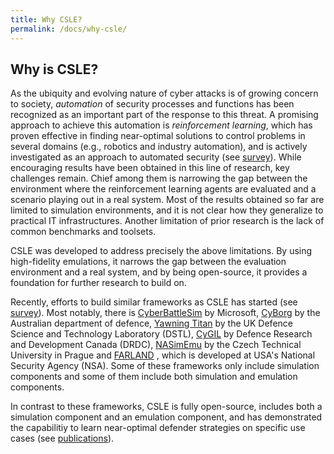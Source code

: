 ```yaml
---
title: Why CSLE?
permalink: /docs/why-csle/
---
```


## Why is CSLE?

As the ubiquity and evolving nature of cyber attacks is of growing concern to society, 
*automation* of security processes and functions has been recognized as an important 
part of the response to this threat. A promising approach to achieve this automation is 
*reinforcement learning*, which has proven effective in finding near-optimal solutions 
to control problems in several domains 
(e.g., robotics and industry automation), and is actively investigated as an approach 
to automated security (see <a href="https://github.com/Limmen/awesome-rl-for-cybersecurity">survey</a>). 
While encouraging results have been obtained in this line of research, key challenges remain. 
Chief among them is narrowing the gap between the environment where the reinforcement learning agents 
are evaluated and a scenario playing out in a real system. Most of the results obtained so far 
are limited to simulation environments, and it is not clear how they generalize to 
practical IT infrastructures. Another limitation of prior research is the lack of 
common benchmarks and toolsets.

CSLE was developed to address precisely the above limitations. By using high-fidelity emulations, 
it narrows the gap between the evaluation environment and a real system, 
and by being open-source, it provides a foundation for further research to build on.

Recently, efforts to build similar frameworks as CSLE has started (see
<a href="https://github.com/Limmen/awesome-rl-for-cybersecurity">survey</a>). Most notably, there is
<a href="https://github.com/microsoft/CyberBattleSim">CyberBattleSim</a> by Microsoft,
<a href="https://github.com/cage-challenge/CybORG">CyBorg</a> by
the Australian department of defence, <a href="https://github.com/dstl/YAWNING-TITAN">Yawning Titan</a> by
the UK Defence Science and Technology Laboratory (DSTL), <a href="https://arxiv.org/abs/2109.03331">CyGIL</a> by
Defence Research and Development Canada (DRDC), <a href="https://arxiv.org/pdf/2305.17246.pdf">NASimEmu</a>
by the Czech Technical University in Prague and <a href="https://arxiv.org/pdf/2103.07583.pdf">FARLAND</a>
, which is developed at USA's National Security Agency (NSA). Some of these frameworks only include
simulation components and some of them include both simulation and emulation components.

In contrast to these frameworks, CSLE is fully open-source, 
includes both a simulation component and an emulation component,
and has demonstrated the capabilitiy to learn near-optimal defender strategies on specific use cases 
(see <a href="publications">publications</a>).

  




